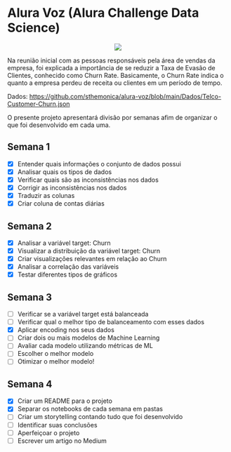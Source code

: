 # Alura Voz (Alura Challenge Data Science)

<center>
  <img src="https://i.imgur.com/jn7km8o.png">
</center>

Na reunião inicial com as pessoas responsáveis pela área de vendas da empresa, foi explicada a importância de se reduzir a Taxa de Evasão de Clientes, conhecido como Churn Rate. Basicamente, o Churn Rate indica o quanto a empresa perdeu de receita ou clientes em um período de tempo.

Dados: https://github.com/sthemonica/alura-voz/blob/main/Dados/Telco-Customer-Churn.json

O presente projeto apresentará divisão por semanas afim de organizar o que foi desenvolvido em cada uma.

## Semana 1
- [x] Entender quais informações o conjunto de dados possui
- [x] Analisar quais os tipos de dados 
- [x] Verificar quais são as inconsistências nos dados
- [x] Corrigir as inconsistências nos dados
- [x] Traduzir as colunas
- [x] Criar coluna de contas diárias

## Semana 2
- [x] Analisar a variável target: Churn
- [x] Visualizar a distribuição da variável target: Churn
- [x] Criar visualizações relevantes em relação ao Churn
- [x] Analisar a correlação das variáveis
- [x] Testar diferentes tipos de gráficos

## Semana 3
- [ ] Verificar se a variável target está balanceada
- [ ] Verificar qual o melhor tipo de balanceamento com esses dados
- [x] Aplicar encoding nos seus dados
- [ ] Criar dois ou mais modelos de Machine Learning
- [ ] Avaliar cada modelo utilizando métricas de ML
- [ ] Escolher o melhor modelo
- [ ] Otimizar o melhor modelo!

## Semana 4
- [x] Criar um README para o projeto
- [x] Separar os notebooks de cada semana em pastas
- [ ] Criar um storytelling contando tudo que foi desenvolvido
- [ ] Identificar suas conclusões
- [ ] Aperfeiçoar o projeto
- [ ] Escrever um artigo no Medium

